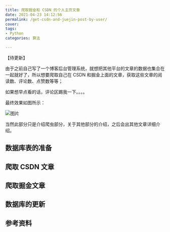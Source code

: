 ```yaml
---
title: 爬取掘金和 CSDN 的个人主页文章
date: 2021-04-23 14:12:56
permalink: /get-csdn-and-juejin-post-by-user/
cover: 
tags: 
- Python
categories: 算法

---
```


【待更新】

由于之前自己写了一个博客后台管理系统，就想把其他平台的文章的数据也集合在一起就好了，所以想要爬取自己在 CSDN 和掘金上面的文章，获取这些文章的阅读数、评论数、点赞数等等；

如果想早点看的话，评论区踢我一下。。。。

最终效果如图所示：

![图片](https://xerrors.oss-cn-shanghai.aliyuncs.com/imgs/20210705214725-image.png)

当然此部分只是介绍爬虫部分，关于其他部分的介绍，之后会出其他文章详细介绍。

## 数据库表的准备


## 爬取 CSDN 文章


## 爬取掘金文章


## 数据库的更新


## 参考资料